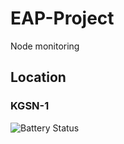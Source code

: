 # EAP-Project
Node monitoring


## Location
### KGSN-1
![Battery Status](https://kgsn1.hobihaus.com/api/v1/badge.svg?chart=powersupply_capacity.smb1360-battery&alarm=linux_power_supply_capacity&refresh=auto)
